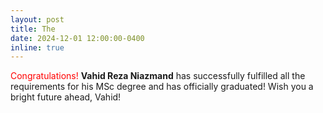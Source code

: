 ```yaml
---
layout: post
title: The 
date: 2024-12-01 12:00:00-0400
inline: true
---
```


<span style="color: red;">Congratulations!</span> **Vahid Reza Niazmand** has successfully fulfilled all the requirements for his MSc degree and has officially graduated! Wish you a bright future ahead, Vahid!
